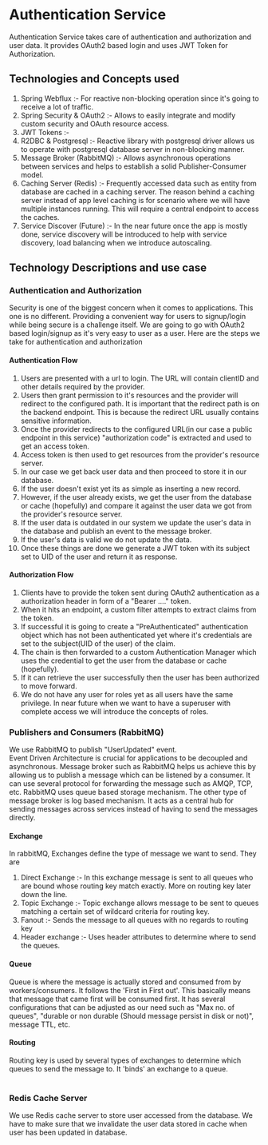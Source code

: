 # Authentication Service

Authentication Service takes care of authentication and authorization and user data. It provides OAuth2 based login and
uses JWT Token for Authorization.

## Technologies and Concepts used

1. Spring Webflux :- For reactive non-blocking operation since it's going to receive a lot of traffic.
2. Spring Security & OAuth2 :- Allows to easily integrate and modify custom security and OAuth resource access.
3. JWT Tokens :-
4. R2DBC & Postgresql :- Reactive library with postgresql driver allows us to operate with postgresql database server in
   non-blocking manner.
5. Message Broker (RabbitMQ) :- Allows asynchronous operations between services and helps to establish a solid
   Publisher-Consumer model.
6. Caching Server (Redis) :- Frequently accessed data such as entity from database are cached in a caching server. The
   reason behind a caching server instead of app level caching is for scenario where we will have multiple instances
   running. This will require a central endpoint to access the caches.
7. Service Discover (Future) :- In the near future once the app is mostly done, service discovery will be introduced to help with service discovery, load balancing when we introduce autoscaling.

## Technology Descriptions and use case

### Authentication and Authorization
Security is one of the biggest concern when it comes to applications. This one is no different. 
Providing a convenient way for users to signup/login while being secure is a challenge itself.
We are going to go with OAuth2 based login/signup as it's very easy to user as a user. 
Here are the steps we take for authentication and authorization
#### Authentication Flow
1. Users are presented with a url to login. The URL will contain clientID and other details required by the provider.
2. Users then grant permission to it's resources and the provider will redirect to the configured path. It is important that the redirect path is on the backend endpoint. This is because the redirect URL usually contains sensitive information.
3. Once the provider redirects to the configured URL(in our case a public endpoint in this service) "authorization code" is extracted and used to get an access token.
4. Access token is then used to get resources from the provider's resource server.
5. In our case we get back user data and then proceed to store it in our database.
6. If the user doesn't exist yet its as simple as inserting a new record.
7. However, if the user already exists, we get the user from the database or cache (hopefully) and compare it against the user data we got from the provider's resource server.
8. If the user data is outdated in our system we update the user's data in the database and publish an event to the message broker.
9. If the user's data is valid we do not update the data.
10. Once these things are done we generate a JWT token with its subject set to UID of the user and return it as response.
#### Authorization Flow
1. Clients have to provide the token sent during OAuth2 authentication as a authorization header in form of a "Bearer ...." token.
2. When it hits an endpoint, a custom filter attempts to extract claims from the token.
3. If successful it is going to create a "PreAuthenticated" authentication object which has not been authenticated yet where it's credentials are set to the subject(UID of the user) of the claim.
4. The chain is then forwarded to a custom Authentication Manager which uses the credential to get the user from the database or cache (hopefully).
5. If it can retrieve the user successfully then the user has been authorized to move forward.
6. We do not have any user for roles yet as all users have the same privilege. In near future when we want to have a superuser with complete access we will introduce the concepts of roles.

### Publishers and Consumers (RabbitMQ)
We use RabbitMQ to publish "UserUpdated" event.
<br>
Event Driven Architecture is crucial for applications to be decoupled and asynchronous. Message broker such as RabbitMQ helps us achieve this by allowing us to publish a message which can be listened by a consumer.
It can use several protocol for forwarding the message such as AMQP, TCP, etc.
RabbitMQ uses queue based storage mechanism. The other type of message broker is log based mechanism.
It acts as a central hub for sending messages across services instead of having to send the messages directly.
#### Exchange
In rabbitMQ, Exchanges define the type of message we want to send. They are 
1. Direct Exchange :- In this exchange message is sent to all queues who are bound whose routing key match exactly. More on routing key later down the line.
2. Topic Exchange :- Topic exchange allows message to be sent to queues matching a certain set of wildcard criteria for routing key.
3. Fanout :- Sends the message to all queues with no regards to routing key
4. Header exchange :- Uses header attributes to determine where to send the queues.
#### Queue
Queue is where the message is actually stored and consumed from by workers/consumers. It follows the 'First in First out'. This basically means that message that came first will be consumed first.
It has several configurations that can be adjusted as our need such as "Max no. of queues", "durable or non durable (Should message persist in disk or not)", message TTL, etc.
#### Routing
Routing key is used by several types of exchanges to determine which queues to send the message to. It 'binds' an exchange to a queue.
<br><br>

### Redis Cache Server
We use Redis cache server to store user accessed from the database. We have to make sure that we invalidate the user data stored in cache when user has been updated in database.
